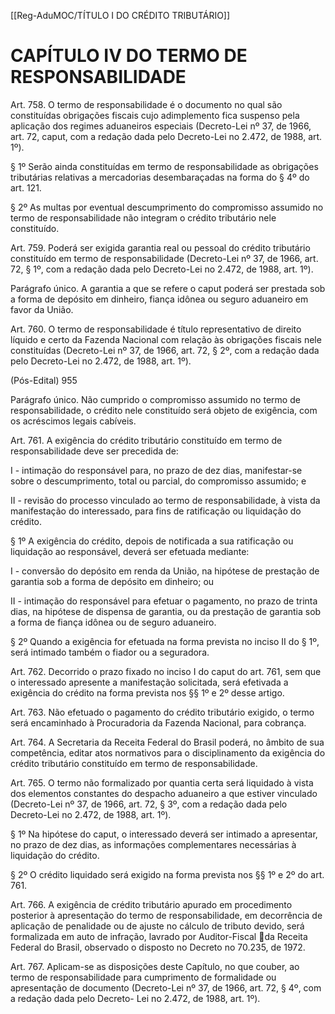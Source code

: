 [[Reg-AduMOC/TÍTULO I DO CRÉDITO TRIBUTÁRIO]]

# CAPÍTULO IV DO TERMO DE RESPONSABILIDADE

Art. 758. O termo de responsabilidade é o documento no
qual são constituídas obrigações fiscais cujo adimplemento
fica suspenso pela aplicação dos regimes aduaneiros
especiais (Decreto-Lei nº 37, de 1966, art. 72, caput, com a
redação dada pelo Decreto-Lei no 2.472, de 1988, art. 1º).

§ 1º Serão ainda constituídas em termo de responsabilidade
as obrigações tributárias relativas a mercadorias
desembaraçadas na forma do § 4º do art. 121.

§ 2º As multas por eventual descumprimento do
compromisso assumido no termo de responsabilidade não
integram o crédito tributário nele constituído.

Art. 759. Poderá ser exigida garantia real ou pessoal do
crédito tributário constituído em termo de responsabilidade
(Decreto-Lei nº 37, de 1966, art. 72, § 1º, com a redação dada
pelo Decreto-Lei no 2.472, de 1988, art. 1º).

Parágrafo único. A garantia a que se refere o caput poderá
ser prestada sob a forma de depósito em dinheiro, fiança
idônea ou seguro aduaneiro em favor da União.

Art. 760. O termo de responsabilidade é título representativo
de direito líquido e certo da Fazenda Nacional com relação
às obrigações fiscais nele constituídas (Decreto-Lei nº 37, de
1966, art. 72, § 2º, com a redação dada pelo Decreto-Lei no
2.472, de 1988, art. 1º).

(Pós-Edital)    955

Parágrafo único. Não cumprido o compromisso assumido no
termo de responsabilidade, o crédito nele constituído será
objeto de exigência, com os acréscimos legais cabíveis.

Art. 761. A exigência do crédito tributário constituído em
termo de responsabilidade deve ser precedida de:

I - intimação do responsável para, no prazo de dez dias,
manifestar-se sobre o descumprimento, total ou parcial, do
compromisso assumido; e

II - revisão do processo vinculado ao termo de
responsabilidade, à vista da manifestação do interessado,
para fins de ratificação ou liquidação do crédito.

§ 1º A exigência do crédito, depois de notificada a sua
ratificação ou liquidação ao responsável, deverá ser
efetuada mediante:

I - conversão do depósito em renda da União, na hipótese de
prestação de garantia sob a forma de depósito em dinheiro;
ou

II - intimação do responsável para efetuar o pagamento, no
prazo de trinta dias, na hipótese de dispensa de garantia, ou
da prestação de garantia sob a forma de fiança idônea ou de
seguro aduaneiro.

§ 2º Quando a exigência for efetuada na forma prevista no
inciso II do § 1º, será intimado também o fiador ou a
seguradora.

Art. 762. Decorrido o prazo fixado no inciso I do caput do art.
761, sem que o interessado apresente a manifestação
solicitada, será efetivada a exigência do crédito na forma
prevista nos §§ 1º e 2º desse artigo.

Art. 763. Não efetuado o pagamento do crédito tributário
exigido, o termo será encaminhado à Procuradoria da
Fazenda Nacional, para cobrança.

Art. 764. A Secretaria da Receita Federal do Brasil poderá, no
âmbito de sua competência, editar atos normativos para o
disciplinamento da exigência do crédito tributário
constituído em termo de responsabilidade.

Art. 765. O termo não formalizado por quantia certa será
liquidado à vista dos elementos constantes do despacho
aduaneiro a que estiver vinculado (Decreto-Lei nº 37, de
1966, art. 72, § 3º, com a redação dada pelo Decreto-Lei no
2.472, de 1988, art. 1º).

§ 1º Na hipótese do caput, o interessado deverá ser intimado
a apresentar, no prazo de dez dias, as informações
complementares necessárias à liquidação do crédito.

§ 2º O crédito liquidado será exigido na forma prevista nos
§§ 1º e 2º do art. 761.

Art. 766. A exigência de crédito tributário apurado em
procedimento posterior à apresentação do termo de
responsabilidade, em decorrência de aplicação de
penalidade ou de ajuste no cálculo de tributo devido, será
formalizada em auto de infração, lavrado por Auditor-Fiscal
da Receita Federal do Brasil, observado o disposto no
Decreto no 70.235, de 1972.

Art. 767. Aplicam-se as disposições deste Capítulo, no que
couber, ao termo de responsabilidade para cumprimento de
formalidade ou apresentação de documento (Decreto-Lei nº
37, de 1966, art. 72, § 4º, com a redação dada pelo Decreto-
Lei no 2.472, de 1988, art. 1º).